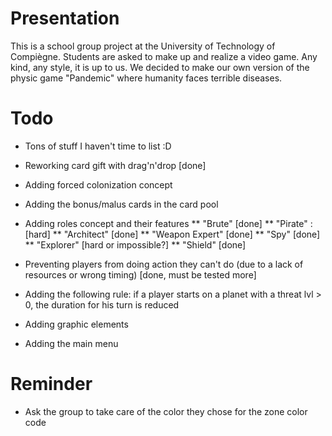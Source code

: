 Presentation
============
This is a school group project at the University of Technology of Compiègne.
Students are asked to make up and realize a video game. Any kind, any style, it is up to us.
We decided to make our own version of the physic game "Pandemic" where humanity faces terrible diseases.

Todo
====
* Tons of stuff I haven't time to list :D

* Reworking card gift with drag'n'drop [done]
* Adding forced colonization concept
* Adding the bonus/malus cards in the card pool
* Adding roles concept and their features
** "Brute" [done]
** "Pirate" : [hard]
** "Architect" [done]
** "Weapon Expert" [done]
** "Spy" [done]
** "Explorer" [hard or impossible?]
** "Shield" [done]
* Preventing players from doing action they can't do (due to a lack of resources or wrong timing) [done, must be tested more]
* Adding the following rule: if a player starts on a planet with a threat lvl > 0, the duration for his turn is reduced
* Adding graphic elements
* Adding the main menu

Reminder
========
* Ask the group to take care of the color they chose for the zone color code
